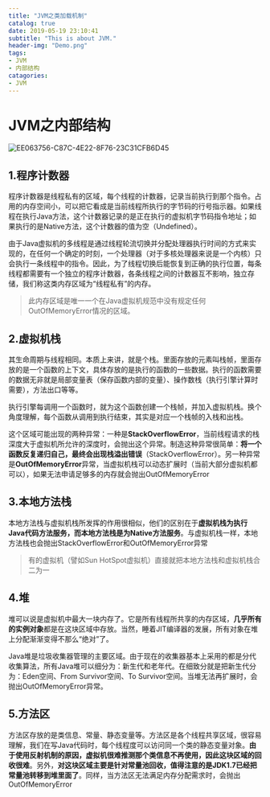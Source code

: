 ```yaml
---
title: "JVM之类加载机制"
catalog: true
date: 2019-05-19 23:10:41
subtitle: "This is about JVM."
header-img: "Demo.png"
tags:
- JVM
- 内部结构
catagories:
- JVM
---
```


# JVM之内部结构

![EE063756-C87C-4E22-8F76-23C31CFB6D45](/Users/chriswu/Desktop/Java开发技术栈/pic/EE063756-C87C-4E22-8F76-23C31CFB6D45.png)

## 1.程序计数器

程序计数器是线程私有的区域，每个线程的计数器，记录当前执行到那个指令。占用的内存空间小，可以把它看成是当前线程所执行的字节码的行号指示器。如果线程在执行Java方法，这个计数器记录的是正在执行的虚拟机字节码指令地址；如果执行的是Native方法，这个计数器的值为空（Undefined）。

由于Java虚拟机的多线程是通过线程轮流切换并分配处理器执行时间的方式来实现的，在任何一个确定的时刻，一个处理器（对于多核处理器来说是一个内核）只会执行一条线程中的指令。因此，为了线程切换后能恢复到正确的执行位置，每条线程都需要有一个独立的程序计数器，各条线程之间的计数器互不影响，独立存储，我们称这类内存区域为“线程私有”的内存。

> 此内存区域是唯一一个在Java虚拟机规范中没有规定任何OutOfMemoryError情况的区域。



## 2.虚拟机栈

其生命周期与线程相同。本质上来讲，就是个栈。里面存放的元素叫栈帧，里面存放的是一个函数的上下文，具体存放的是执行的函数的一些数据。执行的函数需要的数据无非就是局部变量表（保存函数内部的变量）、操作数栈（执行引擎计算时需要），方法出口等等。

执行引擎每调用一个函数时，就为这个函数创建一个栈帧，并加入虚拟机栈。换个角度理解，每个函数从调用到执行结束，其实是对应一个栈帧的入栈和出栈。

这个区域可能出现的两种异常：一种是**StackOverflowError**，当前线程请求的栈深度大于虚拟机所允许的深度时，会抛出这个异常。制造这种异常很简单：**将一个函数反复递归自己，最终会出现栈溢出错误**（StackOverflowError）。另一种异常是**OutOfMemoryError**异常，当虚拟机栈可以动态扩展时（当前大部分虚拟机都可以），如果无法申请足够多的内存就会抛出OutOfMemoryError



## 3.本地方法栈

本地方法栈与虚拟机栈所发挥的作用很相似，他们的区别在于**虚拟机栈为执行Java代码方法服务，而本地方法栈是为Native方法服务**。与虚拟机栈一样，本地方法栈也会抛出StackOverflowError和OutOfMemoryError异常

> 有的虚拟机（譬如Sun HotSpot虚拟机）直接就把本地方法栈和虚拟机栈合二为一



## 4.堆

堆可以说是虚拟机中最大一块内存了。它是所有线程所共享的内存区域，**几乎所有的实例对象**都是在这块区域中存放。当然，睡着JIT编译器的发展，所有对象在堆上分配渐渐变得不那么“绝对”了。

Java堆是垃圾收集器管理的主要区域。由于现在的收集器基本上采用的都是分代收集算法，所有Java堆可以细分为：新生代和老年代。在细致分就是把新生代分为：Eden空间、From Survivor空间、To Survivor空间。当堆无法再扩展时，会抛出OutOfMemoryError异常。



## 5.方法区

方法区存放的是类信息、常量、静态变量等。方法区是各个线程共享区域，很容易理解，我们在写Java代码时，每个线程度可以访问同一个类的静态变量对象。**由于使用反射机制的原因，虚拟机很难推测那个类信息不再使用，因此这块区域的回收很难**。另外，**对这块区域主要是针对常量池回收，值得注意的是JDK1.7已经把常量池转移到堆里面了**。同样，当方法区无法满足内存分配需求时，会抛出OutOfMemoryError
